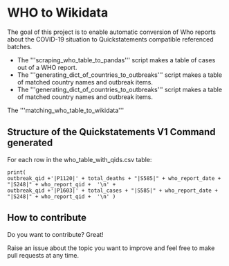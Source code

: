 # WHO to Wikidata

The goal of this project is to enable automatic conversion of Who reports about the COVID-19 situation to Quickstatements compatible referenced batches. 

* The '''scraping_who_table_to_pandas''' script makes a table of cases out of a WHO report.
* The '''generating_dict_of_countries_to_outbreaks''' script makes a table of matched country names and outbreak items.
* The '''generating_dict_of_countries_to_outbreaks''' script makes a table of matched country names and outbreak items.

The '''matching_who_table_to_wikidata'''

## Structure of the Quickstatements V1 Command generated 

For each row in the who_table_with_qids.csv table:

    print(
    outbreak_qid +'|P1120|' + total_deaths + "|S585|" + who_report_date + "|S248|" + who_report_qid +  '\n' +
    outbreak_qid +'|P1603|' + total_cases + "|S585|" + who_report_date + "|S248|" + who_report_qid +  '\n' )

## How to contribute 

Do you want to contribute? Great!

Raise an issue about the topic you want to improve and feel free to make pull requests at any time.
